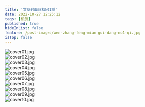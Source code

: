 ```yaml
---
title: '文章封面归档NO1期'
date: 2022-10-27 12:25:12
tags: [相册]
published: true
hideInList: false
feature: /post-images/wen-zhang-feng-mian-gui-dang-no1-qi.jpg
isTop: false
---
```

<img src="https://www.xhto.cn/usr/uploads/2022/03/2052353932.jpg" alt="cover01.jpg" title="cover01.jpg"><br><img src="https://www.xhto.cn/usr/uploads/2022/03/1481356604.jpg" alt="cover02.jpg" title="cover02.jpg"><br><img src="https://www.xhto.cn/usr/uploads/2022/03/391443196.jpg" alt="cover03.jpg" title="cover03.jpg"><br><img src="https://www.xhto.cn/usr/uploads/2022/03/3165863821.jpg" alt="cover04.jpg" title="cover04.jpg"><br><img src="https://www.xhto.cn/usr/uploads/2022/03/3894740204.jpg" alt="cover05.jpg" title="cover05.jpg"><br><img src="https://www.xhto.cn/usr/uploads/2022/03/2936555451.jpg" alt="cover06.jpg" title="cover06.jpg"><br><img src="https://www.xhto.cn/usr/uploads/2022/03/2937621874.jpg" alt="cover07.jpg" title="cover07.jpg"><br><img src="https://www.xhto.cn/usr/uploads/2022/03/2386717590.jpg" alt="cover08.jpg" title="cover08.jpg"><br><img src="https://www.xhto.cn/usr/uploads/2022/03/3292935491.jpg" alt="cover09.jpg" title="cover09.jpg"><br><img src="https://www.xhto.cn/usr/uploads/2022/03/2335411907.jpg" alt="cover10.jpg" title="cover10.jpg">